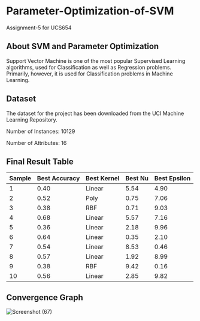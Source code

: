 # Parameter-Optimization-of-SVM

Assignment-5 for UCS654

## About SVM and Parameter Optimization
Support Vector Machine is one of the most popular Supervised Learning algorithms, used for Classification as well as Regression problems. Primarily, however, it is used for Classification problems in Machine Learning.

## Dataset
The dataset for the project has been downloaded from the UCI Machine Learning Repository.

Number of Instances: 10129

Number of Attributes: 16

## Final Result Table

| Sample  | Best Accuracy | Best Kernel | Best Nu | Best Epsilon |
| -----   | ------------- | ----------- | ------- | ------------ |
| 1 | 0.40 | Linear | 5.54 | 4.90 |
| 2 | 0.52 | Poly | 0.75 | 7.06 |
| 3 | 0.38 | RBF | 0.71 | 9.03 |
| 4 | 0.68 | Linear | 5.57 | 7.16 |
| 5 | 0.36 | Linear | 2.18 | 9.96 |
| 6 | 0.64 | Linear | 0.35 | 2.10 |
| 7 | 0.54 | Linear | 8.53 | 0.46 |
| 8 | 0.57 | Linear | 1.92 | 8.99 |
| 9 | 0.38 | RBF | 9.42 | 0.16 |
| 10 | 0.56 | Linear | 2.85 | 9.82 |

## Convergence Graph

![Screenshot (67)](https://user-images.githubusercontent.com/101599958/233190885-6f511dea-4268-4186-86b1-2d0e7dcd1709.png)

